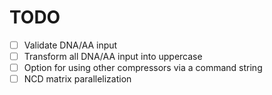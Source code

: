 # TODO

- [ ] Validate DNA/AA input
- [ ] Transform all DNA/AA input into uppercase
- [ ] Option for using other compressors via a command string
- [ ] NCD matrix parallelization
